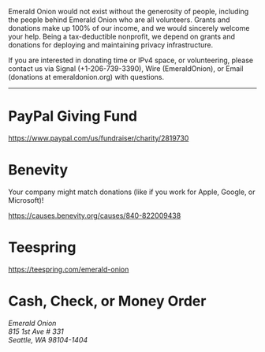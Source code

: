 Emerald Onion would not exist without the generosity of people, including the people behind Emerald Onion who are all volunteers. Grants and donations make up 100% of our income, and we would sincerely welcome your help. Being a tax-deductible nonprofit, we depend on grants and donations for deploying and maintaining privacy infrastructure.

If you are interested in donating time or IPv4 space, or volunteering, please contact us via Signal (+1-206-739-3390), Wire (EmeraldOnion), or Email (donations at emeraldonion.org) with questions.

* * *

# PayPal Giving Fund

<a href="https://www.paypal.com/us/fundraiser/charity/2819730" target="_blank">https://www.paypal.com/us/fundraiser/charity/2819730</a>

# Benevity

Your company might match donations (like if you work for Apple, Google, or Microsoft)!

<a href="https://causes.benevity.org/causes/840-822009438" target="_blank">https://causes.benevity.org/causes/840-822009438</a>

# Teespring

<a href="https://teespring.com/emerald-onion" target="_blank">https://teespring.com/emerald-onion</a>

# Cash, Check, or Money Order

<address>Emerald Onion
<br />815 1st Ave # 331
<br />Seattle, WA 98104-1404</address>
<br />
<br />
